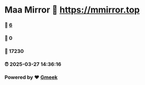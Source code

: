 # Maa Mirror :link: https://mmirror.top 
### :page_facing_up: [6](https://mmirror.top/tag.html) 
### :speech_balloon: 0 
### :hibiscus: 17230 
### :alarm_clock: 2025-03-27 14:36:16 
### Powered by :heart: [Gmeek](https://github.com/Meekdai/Gmeek)

